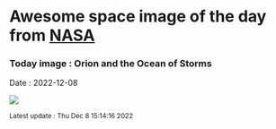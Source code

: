 
# Awesome space image of the day from [NASA](https://api.nasa.gov/)

### Today image : Orion and the Ocean of Storms
Date : 2022-12-08

![](https://apod.nasa.gov/apod/image/2212/art001e002132_apod1024.jpg)

<small>Latest update : Thu Dec  8 15:14:16 2022</small>
        